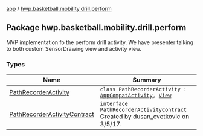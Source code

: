 [app](../index.md) / [hwp.basketball.mobility.drill.perform](.)

## Package hwp.basketball.mobility.drill.perform

MVP implementation fo the perform drill activity. We have presenter talking to both custom SensorDrawing view and activity view.

### Types

| Name | Summary |
|---|---|
| [PathRecorderActivity](-path-recorder-activity/index.md) | `class PathRecorderActivity : `[`AppCompatActivity`](https://developer.android.com/reference/android/support/v7/app/AppCompatActivity.html)`, `[`View`](-path-recorder-activity-contract/-view/index.md) |
| [PathRecorderActivityContract](-path-recorder-activity-contract/index.md) | `interface PathRecorderActivityContract`<br>Created by dusan_cvetkovic on 3/5/17. |
